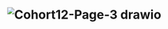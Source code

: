 # ![Cohort12-Page-3 drawio](https://user-images.githubusercontent.com/74315975/191823852-166b8107-c895-41e0-93a0-a62f1733db22.png)
